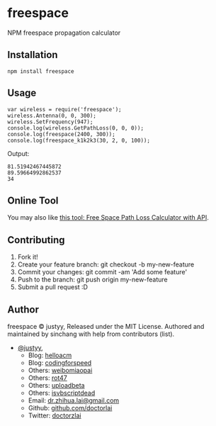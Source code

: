 # freespace
NPM freespace propagation calculator

## Installation
```
npm install freespace
```

## Usage
```
var wireless = require('freespace');
wireless.Antenna(0, 0, 300);
wireless.SetFrequency(947);
console.log(wireless.GetPathLoss(0, 0, 0));
console.log(freespace(2400, 300));
console.log(freespace_k1k2k3(30, 2, 0, 100));
```

Output:
```
81.51942467445872
89.59664992862537
34
```

## Online Tool
You may also like [this tool: Free Space Path Loss Calculator with API](https://propagationtools.com/wireless/free-space-path-loss-calculator-with-api/).

## Contributing
1. Fork it!
2. Create your feature branch: git checkout -b my-new-feature
3. Commit your changes: git commit -am 'Add some feature'
4. Push to the branch: git push origin my-new-feature
5. Submit a pull request :D

## Author
freespace © justyy, Released under the MIT License.
Authored and maintained by sinchang with help from contributors (list).

* [@justyy](https://steemit.com/@justyy), 
    * Blog: [helloacm](https://helloacm.com)
    * Blog: [codingforspeed](https://codingforspeed.com)
    * Others: [weibomiaopai](https://weibomiaopai.com)
    * Others: [rot47](https://rot47.net)
    * Others: [uploadbeta](https://uploadbeta.com)
    * Others: [isvbscriptdead](https://isvbscriptdead.com)
    * Email: dr.zhihua.lai@gmail.com
    * Github: [github.com/doctorlai](https://github.com/doctorlai)
    * Twitter: [doctorzlai](https://twitter.com/doctorzlai)


